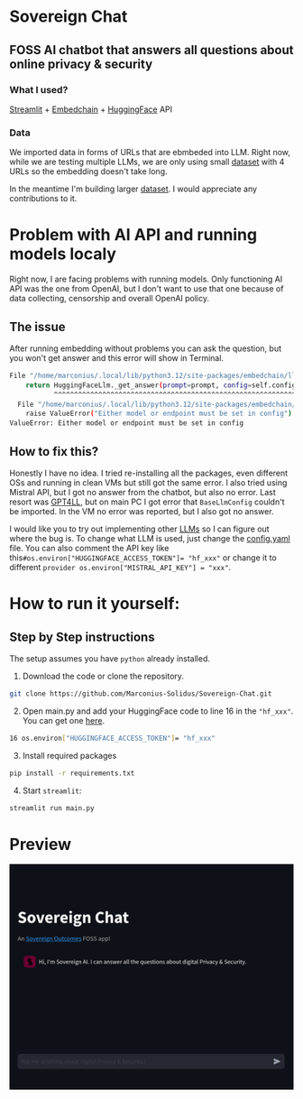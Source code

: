 # Sovereign Chat
## FOSS AI chatbot that answers all questions about online privacy & security

### What I used?
[Streamlit](https://github.com/streamlit/streamlit) + [Embedchain](https://github.com/embedchain/embedchain/tree/main) + [HuggingFace](https://huggingface.co/) API

### Data
We imported data in forms of URLs that are ebmbeded into LLM. Right now, while we are testing multiple LLMs, we are only using small [dataset](https://gist.githubusercontent.com/Marconius-Solidus/1364954319a117c654cda37fc6b2f96e/raw/19281dc976e499911d0b94093c3bb3f6c9d18866/gistfile1.csv) with 4 URLs so the embedding doesn't take long.

In the meantime I'm building larger [dataset](https://github.com/Marconius-Solidus/Sovereign-Chat/blob/main/Data.csv). I would appreciate any contributions to it.

# Problem with AI API and running models localy
Right now, I are facing problems with running models. Only functioning AI API was the one from OpenAI, but I don't want to use that one because of data collecting, censorship and overall OpenAI policy.

## The issue
After running embedding without problems you can ask the question, but you won't get answer and this error will show in Terminal.
```bash
File "/home/marconius/.local/lib/python3.12/site-packages/embedchain/llm/huggingface.py", line 36, in get_llm_model_answer
    return HuggingFaceLlm._get_answer(prompt=prompt, config=self.config)
           ^^^^^^^^^^^^^^^^^^^^^^^^^^^^^^^^^^^^^^^^^^^^^^^^^^^^^^^^^^^^^
  File "/home/marconius/.local/lib/python3.12/site-packages/embedchain/llm/huggingface.py", line 48, in _get_answer
    raise ValueError("Either model or endpoint must be set in config")
ValueError: Either model or endpoint must be set in config
```

## How to fix this?
Honestly I have no idea. I tried re-installing all the packages, even different OSs and running in clean VMs but still got the same error. I also tried using Mistral API, but I got no answer from the chatbot, but also no error. Last resort was [GPT4LL](https://docs.embedchain.ai/components/embedding-models#gpt4all), but on main PC I got error that `BaseLlmConfig` couldn't be imported. In the VM no error was reported, but I also got no answer.

I would like you to try out implementing other [LLMs](https://docs.embedchain.ai/components/llms) so I can figure out where the bug is. To change what LLM is used, just change the [config.yaml](https://github.com/Marconius-Solidus/Sovereign-Chat/blob/main/config.yaml) file. You can also comment the API key like this`#os.environ["HUGGINGFACE_ACCESS_TOKEN"]= "hf_xxx"` or change it to different `provider os.environ["MISTRAL_API_KEY"] = "xxx"`.

# How to run it yourself:
## Step by Step instructions

The setup assumes you have `python` already installed.

1. Download the code or clone the repository.
```bash
git clone https://github.com/Marconius-Solidus/Sovereign-Chat.git
```
2. Open main.py and add your HuggingFace code to line 16 in the `"hf_xxx"`. You can get one [here](https://huggingface.co/settings/tokens).

```bash
16 os.environ["HUGGINGFACE_ACCESS_TOKEN"]= "hf_xxx"
```
3. Install required packages
```bash
pip install -r requirements.txt
```
4. Start `streamlit`:
```bash
streamlit run main.py
```

# Preview

![Screenshot](https://github.com/Marconius-Solidus/Sovereign-Chat/blob/main/Screenshot)
